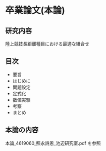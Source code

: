 # 卒業論文(本論)

## 研究内容

陸上競技長距離種目における最適な組合せ

## 目次

- 要旨
- はじめに
- 問題設定
- 定式化
- 数値実験
- 考察
- まとめ

## 本論の内容

本論\_4619060\_照永詩恩\_池辺研究室.pdf を参照
